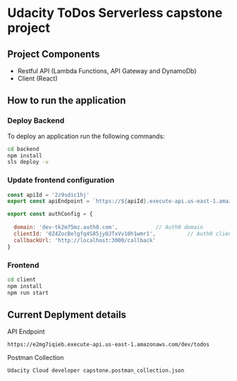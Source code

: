 # Udacity ToDos Serverless capstone project

## Project Components
- Restful API (Lambda Functions, API Gateway and DynamoDb)
- Client (React)

## How to run the application
### Deploy Backend
To deploy an application run the following commands:

```bash
cd backend
npm install
sls deploy -v
````
### Update frontend configuration
```js
const apiId = '2z9sdic1hj'
export const apiEndpoint = `https://${apiId}.execute-api.us-east-1.amazonaws.com/dev`

export const authConfig = {
  
  domain: 'dev-tk2m75mz.auth0.com',            // Auth0 domain
  clientId: '0Z4ZocBelgfq4S85jyOJTxVv10h1wmr1',          // Auth0 client id
  callbackUrl: 'http://localhost:3000/callback'
}
```
### Frontend
```bash
cd client
npm install
npm run start
```

## Current Deplyment details
API Endpoint
```
https://e2mg7iqieb.execute-api.us-east-1.amazonaws.com/dev/todos
```
Postman Collection
```
Udacity Cloud developer capstone.postman_collection.json
```
